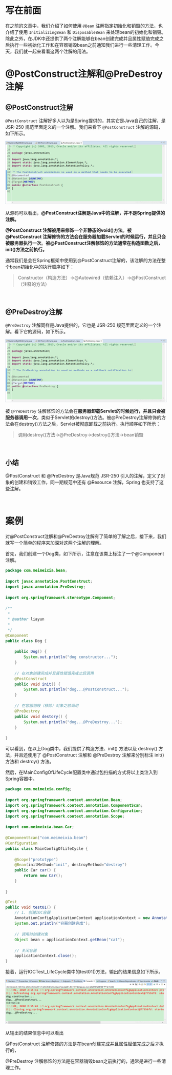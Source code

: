 # 写在前面

在之前的文章中，我们介绍了如何使用 `@Bean` 注解指定初始化和销毁的方法，也介绍了使用 `InitializingBean` 和 `DisposableBean` 来处理bean的初始化和销毁。除此之外，在JDK中还提供了两个注解能够在bean创建完成并且属性赋值完成之后执行一些初始化工作和在容器销毁bean之前通知我们进行一些清理工作。今天，我们就一起来看看这两个注解的用法。

# @PostConstruct注解和@PreDestroy注解

## @PostConstruct注解

`@PostConstruct` 注解好多人以为是Spring提供的，其实它是Java自己的注解，是 JSR-250 规范里面定义的一个注解。我们来看下 `@PostConstruct` 注解的源码，如下所示。

![在这里插入图片描述](../Spring_Images/20201201142039612.png)

从源码可以看出，**@PostConstruct注解是Java中的注解，并不是Spring提供的注解。** 

**@PostConstruct 注解被用来修饰一个非静态的void()方法**。**被 @PostConstruct 注解修饰的方法会在服务器加载Servlet的时候运行，并且只会被服务器执行一次**。**被@PostConstruct注解修饰的方法通常在构造函数之后，init()方法之前执行。**

通常我们是会在Spring框架中使用到@PostConstruct注解的，该注解的方法在整个bean初始化中的执行顺序如下：

> Constructor（构造方法）→@Autowired（依赖注入）→@PostConstruct（注释的方法）

<br/>

## @PreDestroy注解

`@PreDestroy` 注解同样是Java提供的，它也是 JSR-250 规范里面定义的一个注解。看下它的源码，如下所示。

![在这里插入图片描述](../Spring_Images/20201201142049783.png)

被 `@PreDestroy` 注解修饰的方法会在**服务器卸载Servlet的时候运行，并且只会被服务器调用一次**，类似于Servlet的destroy()方法。被@PreDestroy注解修饰的方法会在destroy()方法之后，Servlet被彻底卸载之前执行。执行顺序如下所示：

> 调用destroy()方法→@PreDestroy→destroy()方法→bean销毁

<br/>

## 小结

@PostConstruct 和 @PreDestroy 是Java规范 JSR-250 引入的注解，定义了对象的创建和销毁工作，同一期规范中还有 @Resource 注解，Spring 也支持了这些注解。

<br/>

# 案例

对@PostConstruct注解和@PreDestroy注解有了简单的了解之后，接下来，我们就写一个简单的程序来加深对这两个注解的理解。

首先，我们创建一个Dog类，如下所示，注意在该类上标注了一个@Component注解。

```java
package com.meimeixia.bean;

import javax.annotation.PostConstruct;
import javax.annotation.PreDestroy;

import org.springframework.stereotype.Component;

/**
 *
 * @author liayun
 *
 */
@Component
public class Dog {

	public Dog() {
		System.out.println("dog constructor...");
	}
	
	// 在对象创建完成并且属性赋值完成之后调用
	@PostConstruct
	public void init() {
		System.out.println("dog...@PostConstruct...");
	}
	
	// 在容器销毁（移除）对象之前调用
	@PreDestroy
	public void destory() {
		System.out.println("dog...@PreDestroy...");
	}
	
}
```

可以看到，在以上Dog类中，我们提供了构造方法、init() 方法以及 destroy() 方法，并且还使用了 @PostConstruct 注解和 @PreDestroy 注解来分别标注 init() 方法和 destroy() 方法。

然后，在MainConfigOfLifeCycle配置类中通过包扫描的方式将以上类注入到Spring容器中。

```java
package com.meimeixia.config;

import org.springframework.context.annotation.Bean;
import org.springframework.context.annotation.ComponentScan;
import org.springframework.context.annotation.Configuration;
import org.springframework.context.annotation.Scope;

import com.meimeixia.bean.Car;

@ComponentScan("com.meimeixia.bean")
@Configuration
public class MainConfigOfLifeCycle {

	@Scope("prototype")
	@Bean(initMethod="init", destroyMethod="destroy")
	public Car car() {
		return new Car();
	}
	
}
```

```java
@Test
public void test01() {
    // 1. 创建IOC容器
    AnnotationConfigApplicationContext applicationContext = new AnnotationConfigApplicationContext(MainConfigOfLifeCycle.class);
    System.out.println("容器创建完成");
    
    // 调用时创建对象
    Object bean = applicationContext.getBean("cat");
    
    // 关闭容器
    applicationContext.close();
}
```

接着，运行IOCTest_LifeCycle类中的test01()方法，输出的结果信息如下所示。

![在这里插入图片描述](../Spring_Images/20201201142058923.png)

从输出的结果信息中可以看出

@PostConstruct 注解修饰的方法是在bean创建完成并且属性赋值完成之后才执行的，

@PreDestroy 注解修饰的方法是在容器销毁bean之前执行的，通常是进行一些清理工作。